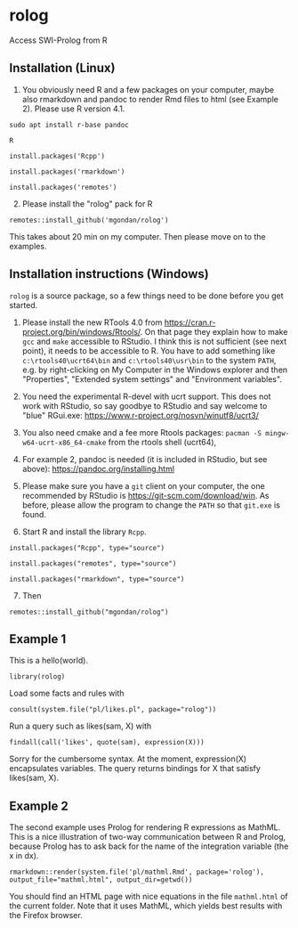 # rolog
Access SWI-Prolog from R

## Installation (Linux)

1. You obviously need R and a few packages on your computer, maybe also rmarkdown and pandoc to render Rmd files to html (see Example 2). Please use R version 4.1.

`sudo apt install r-base pandoc`

`R`

`install.packages('Rcpp')`

`install.packages('rmarkdown')`

`install.packages('remotes')`

2. Please install the "rolog" pack for R

`remotes::install_github('mgondan/rolog')`

This takes about 20 min on my computer. Then please move on to the examples.

## Installation instructions (Windows)

`rolog` is a source package, so a few things need to be done before you get started.

1. Please install the new RTools 4.0 from https://cran.r-project.org/bin/windows/Rtools/. On that page they explain how to 
   make `gcc` and `make` accessible to RStudio. I think this is not sufficient (see next point), it needs to be accessible
   to R. You have to add something like `c:\rtools40\ucrt64\bin` and `c:\rtools40\usr\bin` to the system `PATH`, e.g. by
   right-clicking on My Computer in the Windows explorer and then "Properties", "Extended system settings" 
   and "Environment variables".

2. You need the experimental R-devel with ucrt support. This does not work with RStudio, so say goodbye to RStudio and say
   welcome to "blue" RGui.exe: https://www.r-project.org/nosvn/winutf8/ucrt3/

3. You also need cmake and a fee more Rtools packages: `pacman -S mingw-w64-ucrt-x86_64-cmake` from the rtools shell (ucrt64),

4. For example 2, pandoc is needed (it is included in RStudio, but see above): https://pandoc.org/installing.html

5. Please make sure you have a `git` client on your computer, the one recommended by RStudio is https://git-scm.com/download/win. As
   before, please allow the program to change the `PATH` so that `git.exe` is found.

6. Start R and install the library `Rcpp`.

`install.packages("Rcpp", type="source")`

`install.packages("remotes", type="source")`

`install.packages("rmarkdown", type="source")`

7. Then 

`remotes::install_github("mgondan/rolog")`

## Example 1

This is a hello(world).

`library(rolog)`

Load some facts and rules with 

`consult(system.file("pl/likes.pl", package="rolog"))`

Run a query such as likes(sam, X) with 

`findall(call('likes', quote(sam), expression(X)))`

Sorry for the cumbersome syntax. At the moment, expression(X) encapsulates variables. The query returns bindings for X that satisfy likes(sam, X).

## Example 2

The second example uses Prolog for rendering R expressions as MathML. This is a nice illustration of two-way communication between R and Prolog,
because Prolog has to ask back for the name of the integration variable (the x in dx).

`rmarkdown::render(system.file('pl/mathml.Rmd', package='rolog'), output_file="mathml.html", output_dir=getwd())`

You should find an HTML page with nice equations in the file `mathml.html` of the current folder. Note that it uses MathML, which yields best
results with the Firefox browser.
